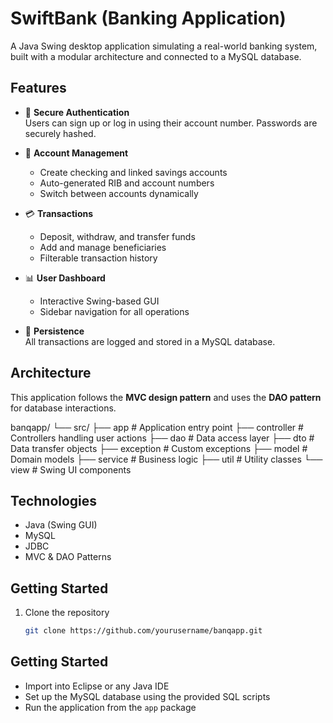 # SwiftBank (Banking Application)

A Java Swing desktop application simulating a real-world banking system, built with a modular architecture and connected to a MySQL database.

## Features

- 🔐 **Secure Authentication**  
  Users can sign up or log in using their account number. Passwords are securely hashed.

- 🏦 **Account Management**  
  - Create checking and linked savings accounts  
  - Auto-generated RIB and account numbers  
  - Switch between accounts dynamically  

- 💳 **Transactions**  
  - Deposit, withdraw, and transfer funds  
  - Add and manage beneficiaries  
  - Filterable transaction history  

- 📊 **User Dashboard**  
  - Interactive Swing-based GUI  
  - Sidebar navigation for all operations  

- 📁 **Persistence**  
  All transactions are logged and stored in a MySQL database.

## Architecture

This application follows the **MVC design pattern** and uses the **DAO pattern** for database interactions.

banqapp/
└── src/
├── app # Application entry point
├── controller # Controllers handling user actions
├── dao # Data access layer
├── dto # Data transfer objects
├── exception # Custom exceptions
├── model # Domain models
├── service # Business logic
├── util # Utility classes
└── view # Swing UI components

## Technologies

- Java (Swing GUI)
- MySQL
- JDBC
- MVC & DAO Patterns

## Getting Started

1. Clone the repository  
   ```bash
   git clone https://github.com/yourusername/banqapp.git
## Getting Started

- Import into Eclipse or any Java IDE  
- Set up the MySQL database using the provided SQL scripts  
- Run the application from the `app` package
   